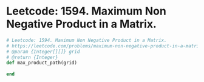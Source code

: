 # Leetcode: 1594. Maximum Non Negative Product in a Matrix.

```Ruby
# Leetcode: 1594. Maximum Non Negative Product in a Matrix.
# https://leetcode.com/problems/maximum-non-negative-product-in-a-matrix/
# @param {Integer[][]} grid
# @return {Integer}
def max_product_path(grid)
    
end
```